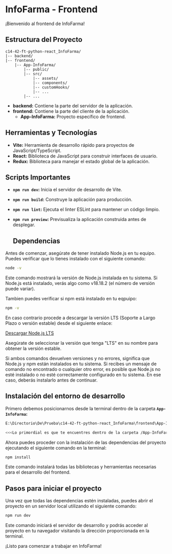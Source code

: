 # InfoFarma - Frontend

¡Bienvenido al frontend de InfoFarma!

## Estructura del Proyecto

```
c14-42-ft-python-react_InfoFarma/
|-- backend/
|-- frontend/
    |-- App-InfoFarma/
        |-- public/
        |-- src/
            |-- assets/
            |-- components/
            |-- customHooks/
            |-- ...
        |-- ...

```

- **backend:** Contiene la parte del servidor de la aplicación.
- **frontend:** Contiene la parte del cliente de la aplicación.
  - **App-InfoFarma:** Proyecto específico de frontend.

## Herramientas y Tecnologías

- **Vite:** Herramienta de desarrollo rápido para proyectos de JavaScript/TypeScript.
- **React:** Biblioteca de JavaScript para construir interfaces de usuario.
- **Redux:** Biblioteca para manejar el estado global de la aplicación.

## Scripts Importantes

- **`npm run dev`:** Inicia el servidor de desarrollo de Vite.
- **`npm run build`:** Construye la aplicación para producción.
- **`npm run lint`:** Ejecuta el linter ESLint para mantener un código limpio.
- **`npm run preview`:** Previsualiza la aplicación construida antes de desplegar.

    ## Dependencias

Antes de comenzar, asegúrate de tener instalado Node.js en tu equipo. Puedes verificar que lo tienes instalado con el siguiente comando:

```bash
node -v
```
Este comando mostrará la versión de Node.js instalada en tu sistema. Si Node.js está instalado, verás algo como v18.18.2 (el número de versión puede variar).

Tambien puedes verificar si npm está instalado en tu eqpuipo:

```bash
npm -v
```

En caso contrario procede a descargar la versión LTS (Soporte a Largo Plazo o versión estable) desde el siguiente enlace:

[Descargar Node.js LTS](https://nodejs.org/)


Asegúrate de seleccionar la versión que tenga "LTS" en su nombre para obtener la versión estable.

Si ambos comandos devuelven versiones y no errores, significa que Node.js y npm están instalados en tu sistema. Si recibes un mensaje de comando no encontrado o cualquier otro error, es posible que Node.js no esté instalado o no esté correctamente configurado en tu sistema. En ese caso, deberás instalarlo antes de continuar.
## Instalación del entorno de desarrollo

Primero debemos posicionarnos desde la terminal dentro de la carpeta **`App-InfoFarma`:**

```bash
E:\Directorio\De\Prueba\c14-42-ft-python-react_InfoFarma\frontend\App-InfoFarma

<<<Lo primordial es que te encuentres dentro de la carpeta /App-InfoFarma >>>
```
Ahora puedes proceder con la instalación de las dependencias del proyecto ejecutando el siguiente comando en la terminal:

```bash
npm install
```

Este comando instalará todas las bibliotecas y herramientas necesarias para el desarrollo del frontend.


## Pasos para iniciar el proyecto

Una vez que todas las dependencias estén instaladas, puedes abrir el proyecto en un servidor local utilizando el siguiente comando:

```bash
npm run dev
```

Este comando iniciará el servidor de desarrollo y podrás acceder al proyecto en tu navegador visitando la dirección proporcionada en la terminal.

 ¡Listo para comenzar a trabajar en InfoFarma!
